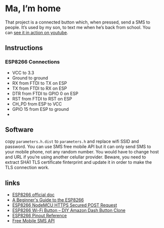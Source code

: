 # Ma, I’m home

That project is a connected button which, when pressed, send a SMS to people. It’s used by my son, to text me when he’s back from school.
You can [see it in action on youtube](https://www.youtube.com/watch?v=YSLezdGY_Ck).

## Instructions

### ESP8266 Connections

- VCC to 3.3
- Ground to ground
- RX from FTDI to TX on ESP
- TX from FTDI to RX on ESP
- DTR from FTDI to GPIO 0 on ESP
- RST from FTDI to RST on ESP
- CH_PD from ESP to VCC
- GPIO 15 from ESP to ground
-
## Software

copy `parameters.h.dist` to `parameters.h` and replace wifi SSID and password. You can use SMS free mobile API but it can only send SMS to your mobile phone, not any random number. You would have to change host and URL if you’re using another celullar provider.
Beware, you need to extract SHA1 TLS certificate finterprint and update it in order to make the TLS connection work.

## links

  * [ESP8266 official doc](https://github.com/espressif/esptool/wiki/ESP8266-Boot-Mode-Selection)
  * [A Beginner's Guide to the ESP8266](https://tttapa.github.io/ESP8266/Chap01%20-%20ESP8266.html)
  * [ESP8266 NodeMCU HTTPS Secured POST Request](https://circuits4you.com/2019/02/08/esp8266-nodemcu-https-secured-post-request/)
  * [ESP8266 Wi-Fi Button – DIY Amazon Dash Button Clone](https://randomnerdtutorials.com/esp8266-wi-fi-button-diy-amazon-dash-button-clone/)
  * [ESP8266 Pinout Reference](https://randomnerdtutorials.com/esp8266-pinout-reference-gpios/)
  * [Free Mobile SMS API](https://www.freenews.fr/freenews-edition-nationale-299/free-mobile-170/nouvelle-option-notifications-par-sms-chez-free-mobile-14817)
